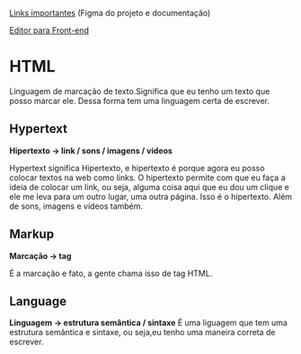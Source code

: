 [Links importantes](https://efficient-sloth-d85.notion.site/Jornada-do-Zero-primeira-vaga-93a7d365a2d6482a89d5f6d1b32d3d7b#b265ca94db7c469a85070e39fbc68ee5) (Figma do projeto e documentação)

[Editor para Front-end](https://www.fronteditor.dev/)

# HTML
Linguagem de marcação de texto.Significa que eu tenho um texto que posso marcar ele. Dessa forma tem uma linguagem certa de escrever. 

## Hypertext

**Hipertexto -> link / sons / imagens / videos**

Hypertext significa Hipertexto, e hipertexto é porque agora eu posso colocar textos na web como links. O hipertexto permite com que eu faça a ideia de colocar um link, ou seja, alguma coisa aqui que eu dou um clique e ele me leva para um outro lugar, uma outra página. Isso é o hipertexto. Além de sons, imagens e vídeos também.

## Markup

**Marcação -> tag**

É a marcação e fato, a gente chama isso de tag HTML.

## Language

**Linguagem -> estrutura semântica / sintaxe**
É uma liguagem que tem uma estrutura semântica e sintaxe, ou seja,eu tenho uma maneira correta de escrever.
